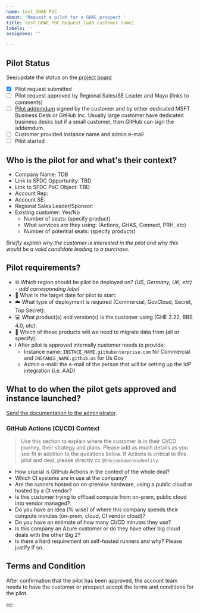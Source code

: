 ```yaml
---
name: test_GHAE POC
about: 'Request a pilot for a GHAE prospect '
title: test_GHAE POC Request_[add customer name]
labels: ''
assignees: ''

---
```


## Pilot Status

See/update the status on the [project board](https://github.com/github/sales/projects/36)

- [x] Pilot request submitted
- [ ] Pilot request approved by Regional Sales/SE Leader and Maya (links to comments)
- [ ] [Pilot addemdum](https://docs.google.com/document/d/1kKOaYk-ffJ0iu9hK4TcqTg4bjjyR0HoJo9JuVhPIk9s/edit?usp=sharing) signed by the customer and by either dedicated MSFT Business Desk or GitHub Inc. Usually large customer have dedicated business desks but if a small customer, then GitHub can sign the addemdum. 
- [ ] Customer provided instance name and admin e-mail
- [ ] Pilot started

## Who is the pilot for and what's their context?

- Company Name: TDB
- Link to SFDC Opportunity: TBD
- Link to SFDC PoC Object: TBD
- Account Rep:
- Account SE:
- Regional Sales Leader/Sponsor:
- Existing customer: Yes/No
  - Number of seats: (specify product)
  - What services are they using: (Actions, GHAS, Connect, PRH, etc)
  - Number of potential seats: (specify products)

_Briefly explain why the customer is interested in the pilot and why this would be a valid candidate leading to a purchase._

## Pilot requirements?

- 🌐 Which region should be pilot be deployed on? _(US, Germany, UK, etc) - add corresponding label_
- 📆 What is the target date for pilot to start:
- :cloud: What type of deployment is required (Commercial, GovCloud, Secret, Top Secret):
- :computer: What product(s) and version(s) is the customer using (GHE 2.22, BBS 4.0, etc):
- :truck: Which of those products will we need to migrate data from (all or specify):
- :information_source: After pilot is approved internally customer needs to provide: 
  - Instance name: `INSTACE_NAME.githubenterprise.com` for Commercial and `INSTANCE_NAME.github.us` for Us Gov
  - Admin e-mail: the e-mail of the person that will be setting up the IdP integration (i.e. AAD)

## What to do when the pilot gets approved and instance launched?

[Send the documentation to the administrator](https://docs.github.com/en/github-ae@latest/admin/configuration/initializing-github-ae). 

### GitHub Actions (CI/CD) Context

> Use this section to explain where the customer is in their CI/CD journey, their strategy and plans. Please add as much details as you see fit in addition to the questions below. If Actions is critical to this pilot and deal, please directly cc `@thejoebourneidentity`.

 - How crucial is GitHub Actions in the context of the whole deal?
 - Which CI systems are in use at the company?
 - Are the runners hosted on on-premise hardware, using a public cloud or hosted by a CI vendor?
 - Is this customer trying to offload compute from on-prem, public cloud into vendor managed?
 - Do you have an idea (% wise) of where this company spends their compute minutes (on-prem, cloud, CI vendor cloud)?
 - Do you have an estimate of how many CI/CD minutes they use?
 - Is this company an Azure customer or do they have other big cloud deals with the other Big 2?
 - Is there a hard requirement on self-hosted runners and why? Please justify if so.

## Terms and Condition

After confirmation that the pilot has been approved, the account team needs to have the customer or prospect accept the terms and conditions for the pilot.

cc:
